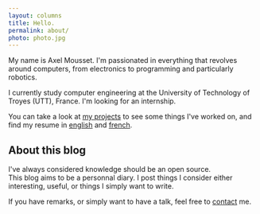 ```yaml
---
layout: columns
title: Hello.
permalink: about/
photo: photo.jpg
---
```


My name is Axel Mousset. I'm passionated in everything that revolves around computers, from electronics to programming and particularly robotics.  

I currently study computer engineering at the University of Technology of Troyes (UTT), France. I'm looking for an internship.

You can take a look at [my projects](/projects/) to see some things I've worked on, and find my resume in [english]( /assets/resume/CV_MOUSSET_Axel_en.pdf) and [french](/assets/resume/CV_MOUSSET_Axel_fr.pdf).

## About this blog
I've always considered knowledge should be an open source.  
This blog aims to be a personnal diary. I post things I consider either interesting, useful, or things I simply want to write.  

If you have remarks, or simply want to have a talk, feel free to [contact](/contact/) me.
